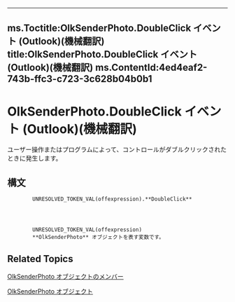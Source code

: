 

---
ms.Toctitle:OlkSenderPhoto.DoubleClick イベント (Outlook)(機械翻訳)
title:OlkSenderPhoto.DoubleClick イベント (Outlook)(機械翻訳)
ms.ContentId:4ed4eaf2-743b-ffc3-c723-3c628b04b0b1
---
# OlkSenderPhoto.DoubleClick イベント (Outlook)(機械翻訳)




ユーザー操作またはプログラムによって、コントロールがダブルクリックされたときに発生します。

## 構文

            UNRESOLVED_TOKEN_VAL(offexpression).**DoubleClick**




            UNRESOLVED_TOKEN_VAL(offexpression)
            **OlkSenderPhoto** オブジェクトを表す変数です。



## Related Topics

[OlkSenderPhoto オブジェクトのメンバー](7f3c23d6-633b-c250-79d0-9f06fd37c17a.md)

[OlkSenderPhoto オブジェクト](07934c3a-404c-7f99-49a8-540701d31cef.md)




